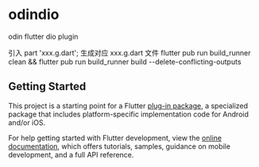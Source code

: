 # odindio

odin flutter dio plugin

引入 part 'xxx.g.dart'; 生成对应   xxx.g.dart 文件
flutter pub run build_runner clean && flutter pub run build_runner build --delete-conflicting-outputs
## Getting Started

This project is a starting point for a Flutter
[plug-in package](https://flutter.dev/developing-packages/),
a specialized package that includes platform-specific implementation code for
Android and/or iOS.

For help getting started with Flutter development, view the
[online documentation](https://flutter.dev/docs), which offers tutorials,
samples, guidance on mobile development, and a full API reference.

